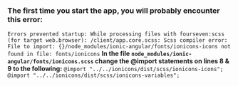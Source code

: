 ### The first time you start the app, you will probably encounter this error:
`
Errors prevented startup:
   While processing files with fourseven:scss (for target web.browser):
   /client/app.core.scss: Scss compiler error: File to import:
   {}/node_modules/ionic-angular/fonts/ionicons-icons not found in file:
   fonts/ionicons
`
**In the file `node_modules/ionic-angular/fonts/ionicons.scss` change the @import statements on  lines 8 & 9 to the following:**
`
@import "../../ionicons/dist/scss/ionicons-icons";
@import "../../ionicons/dist/scss/ionicons-variables";
`
